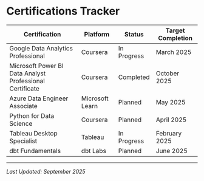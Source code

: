 # Certifications Tracker

| Certification | Platform | Status | Target Completion |
|---------------|----------|--------|-------------------|
| Google Data Analytics Professional | Coursera | In Progress | March 2025 |
| Microsoft Power BI Data Analyst Professional Certificate | Coursera | Completed | October 2025 |
| Azure Data Engineer Associate | Microsoft Learn | Planned | May 2025 |
| Python for Data Science | Coursera | Planned | April 2025 |
| Tableau Desktop Specialist | Tableau | In Progress | February 2025 |
| dbt Fundamentals | dbt Labs | Planned | June 2025 |

---
*Last Updated: September 2025*
